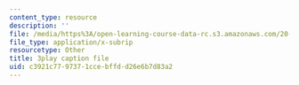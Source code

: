 ```yaml
---
content_type: resource
description: ''
file: /media/https%3A/open-learning-course-data-rc.s3.amazonaws.com/20-219-becoming-the-next-bill-nye-writing-and-hosting-the-educational-show-january-iap-2015/c3921c7797371ccebffdd26e6b7d83a2_iR6FUYCNi5A.srt
file_type: application/x-subrip
resourcetype: Other
title: 3play caption file
uid: c3921c77-9737-1cce-bffd-d26e6b7d83a2
---
```


